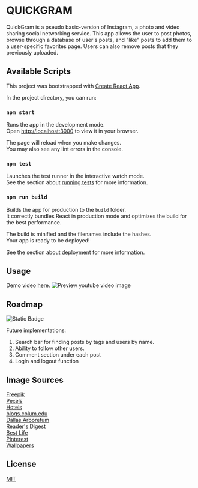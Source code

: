# QUICKGRAM

QuickGram is a pseudo basic-version of Instagram, a photo and video sharing social networking service. This app allows the user to post photos, browse through a database of user's posts, and "like" posts to add them to a user-specific favorites page. Users can also remove posts that they previously uploaded. 

## Available Scripts

This project was bootstrapped with [Create React App](https://github.com/facebook/create-react-app).

In the project directory, you can run:

### `npm start`

Runs the app in the development mode.\
Open [http://localhost:3000](http://localhost:3000) to view it in your browser.

The page will reload when you make changes.\
You may also see any lint errors in the console.

### `npm test`

Launches the test runner in the interactive watch mode.\
See the section about [running tests](https://facebook.github.io/create-react-app/docs/running-tests) for more information.

### `npm run build`

Builds the app for production to the `build` folder.\
It correctly bundles React in production mode and optimizes the build for the best performance.

The build is minified and the filenames include the hashes.\
Your app is ready to be deployed!

See the section about [deployment](https://facebook.github.io/create-react-app/docs/deployment) for more information.

## Usage
Demo video [here](https://www.youtube.com/watch?v=vUGYk6Isfhc&t=1s).
![Preview youtube video image](https://i.postimg.cc/hGGRPxVz/image.png)

## Roadmap
![Static Badge](https://img.shields.io/badge/04%2F09%2F24-blue)

Future implementations:

1. Search bar for finding posts by tags and users by name.
2. Ability to follow other users.
3. Comment section under each post
4. Login and logout function

## Image Sources

[Freepik](https://www.freepik.com)\
[Pexels](https://www.pexels.com)\
[Hotels](https://www.pexels.com)\
[blogs.colum.edu](blogs.colum.edu)\
[Dallas Arboretum](https://www.dallasarboretum.org)\
[Reader's Digest](https://www.rd.com)\
[Best Life](https://bestlifeonline.com/smarter-living/)\
[Pinterest](https://www.pinterest.com)\
[Wallpapers](https://wallpapers.com)

## License

[MIT](https://choosealicense.com/licenses/mit/)